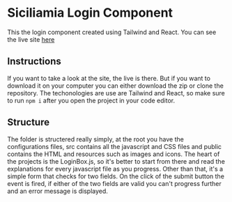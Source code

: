 # Siciliamia Login Component
This the login component created using Tailwind and React. You can see the live site [here](https://siciliamia-login-component.vercel.app/)
## Instructions
If you want to take a look at the site, the live is there. But if you want to download it on your computer you can either download the zip or
clone the repository. The techonologies are use are Tailwind and React, so make sure to run ```npm i``` after you open the project in your code editor.
## Structure
The folder is structered really simply, at the root you have the configurations files, src contains all the javascript and CSS files and public contains
the HTML and resources such as images and icons.
The heart of the projects is the LoginBox.js, so it's better to start from there and read the explanations for every javascript file as you progress. Other
than that, it's a simple form that checks for two fields. On the click of the submit button the event is fired, if either of the two fields are valid you can't
progress further and an error message is displayed. 

